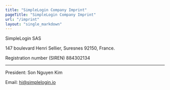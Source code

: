 ```yaml
---
title: "SimpleLogin Company Imprint"
pageTitle: "SimpleLogin Company Imprint"
url: "/imprint"
layout: "single_markdown"
---
```


SimpleLogin SAS

147 boulevard Henri Sellier, Suresnes 92150, France.

Registration number (SIREN) 884302134

---

President: Son Nguyen Kim

Email: hi@simplelogin.io



